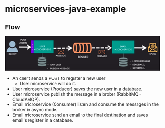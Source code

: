 # microservices-java-example

## Flow

![title](flow.png)

* An client sends a POST to register a new user
  * User microservice will do it.
* User microservice (Producer) saves the new user in a database.
* User microservice publish the message in a broker (RabbitMQ - CloudAMQP).
* Email microservice (Consumer) listen and consume the messages in the broker in async mode.
* Email microservice send an email to the final destination and saves email's register in a database.
